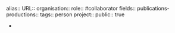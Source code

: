 alias::
URL::
organisation::
role:: #collaborator 
fields::
publications-productions:: 
tags:: person
project::
public:: true

-